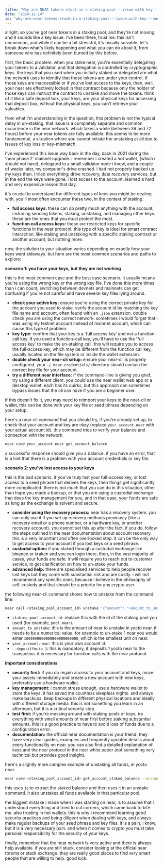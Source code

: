 ```yaml
---
title: "Why are NEAR tokens stuck in a staking pool - issue with key - and how to release?"
date: "2024-12-14"
id: "why-are-near-tokens-stuck-in-a-staking-pool---issue-with-key---and-how-to-release"
---
```


alright, so you've got near tokens in a staking pool, and they're not moving, and it sounds like a key issue. i've been there, trust me. this isn't uncommon, and while it can be a bit stressful, it's usually solvable. let's break down what's likely happening and what you can do about it, from someone who has definitely been burned by this before.

first, the basic problem: when you stake near, you're essentially delegating your tokens to a validator, and that delegation is controlled by cryptographic keys. the keys that you used when you initially staked or delegated are what the network uses to identify that those tokens are under your control. if those keys are inaccessible or if you've lost access to the keys, then, well, your near are effectively locked in that contract because only the holder of those keys can instruct the contract to unstake and move the tokens. think of it like a safe deposit box, your keys, are your physical keys for accessing that deposit box, without the physical keys, you can't retrieve your valuables.

from what i'm understanding in the question, this problem is not the typical delay in un-staking, that issue is a completely separate and common occurrence in the near network. which takes a while (between 36 and 72 hours) before your near tokens are fully available. this seems to be more fundamental, a situation where you cannot initiate the unstaking at all due to issues of key loss or key-mismatch.

i've experienced this issue way back in the day, back in 2021 during the 'near phase 2' mainnet upgrade. i remember i created a hot wallet, (which i should not have), delegated to a small validator node i knew, and a couple of weeks later, my computer's drive crashed. i had not properly backed up my keys then. i tried everything; drive recovery, data recovery services, but in the end the keys were gone. i lost access to the account. learned a hard and very expensive lesson that day.

it's crucial to understand the different types of keys you might be dealing with. you'll most often encounter these two, in the context of staking:

*   **full access keys:** these can do pretty much anything with the account, including sending tokens, staking, unstaking, and managing other keys. these are the ones that you must protect the most.
*   **function call access keys:** these are restricted keys for specific functions in the near protocol. this type of key is ideal for smart contract interaction, like staking and unstaking with a specific staking contract or another account, but nothing more.

now, the solution to your situation varies depending on exactly how your keys went sideways. but here are the most common scenarios and paths to explore:

**scenario 1: you have your keys, but they are not working**

this is the most common case and the best case scenario. it usually means you're using the wrong key or the wrong key file. i've done this more times than i can count, switching between devnets and mainnets can get confusing if you're not careful and have several key files lying around.

*   **check your active key:** ensure you're using the correct private key for the account you used to stake. verify the account id by matching the key file name and account, often found with an `.json` extension. double check you are using the correct network. sometimes i would forget that i was using my testnet account instead of mainnet account, which can cause this type of problem.
*   **key type:** confirm that your key is a 'full access key' and not a function-call key. if you used a function-call key, you'll have to use the 'full access key' to make the un-staking call. this will require you to access the full-access key, which may be different from the function call key, usually located on the file system or inside the wallet extension.
*   **double check your near-cli setup:** ensure your near-cli is properly configured. your `~/.near-credentials/` directory should contain the correct key file for your account.
*   **try a different near interface:** if the command-line is giving you grief, try using a different client. you could use the near wallet web app or a desktop wallet. each has its quirks, but this approach can sometimes bypass issues that the cli can have if you are a beginner user.

if this doesn't fix it, you may need to reimport your keys to the near-cli or wallet, this can be done with your key file or seed phrase depending on your setup.

here's a near-cli command that you should try, if you're already set up, to check that your account and key are okay (replace `your_account.near` with your actual account id). this command tries to verify your balance and connection with the network:

```bash
near view your_account.near get_account_balance
```

a successful response should give you a balance. if you have an error, that is a hint that there is a problem with your account credentials or key file.

**scenario 2: you've lost access to your keys**

this is the bad scenario. if you've truly lost your full-access key, or lost access to a seed phrase that derives the keys, then things get significantly more complicated. there is not much that you can do in this situation, other than hope you made a backup, or that you are using a custodial exchange that does the key management for you, and in that case, your funds are safe as long as the exchange is solvent and secure.

*   **consider using the recovery process:** near has a recovery system. you can only use it if you set up recovery methods previously (like a recovery email or a phone number, or a hardware key, or another recovery account). you cannot set this up after the fact. if you do, follow the steps outlined in the near documentation about account recovery. this is a very important and often overlooked step. it can be the only way to get access to your account if you lost keys or a seed phrase.
*   **custodial option:** if you staked through a custodial exchange like binance or kraken and you can login there, then, in the vast majority of cases, your funds are safe. it will require you to reach out to customer service, to get clarification on how to un-stake your funds.
*   **advanced help:** there are specialised services to help people recover lost keys but they come with substantial risk and are costly. i will not recommend any specific ones, because i believe in the philosophy of self-custody and that should be a priority for any crypto user.

the following near-cli command shows how to unstake from the command line:

```bash
near call <staking_pool_account_id> unstake '{"amount": "<amount_to_unstake>"}' --accountId <your_account.near> --depositYocto 1
```

*   `staking_pool_account_id`: replace this with the id of the staking pool you used (for example, `pool.near`).
*    `amount_to_unstake`: this is the amount of near to unstake in yocto near. it needs to be a numerical value, for example to un-stake 1 near you would enter `1000000000000000000000000`, which is the smallest unit on near.
*   `your_account.near`: this is your own account id.
*   `--depositYocto 1`: this is mandatory, it deposits 1 yocto near to the transaction. it is necessary for function calls with the near protocol.

**important considerations**

*   **security first:** if you do regain access to your account and keys, move your assets immediately and create a new account with new keys, preferably use a hardware wallet.
*   **key management:** i cannot stress enough, use a hardware wallet to store the keys. it has saved me countless sleepless nights. and always make backups. keep backups in different physical locations and ideally with different storage media. this is not something you learn in an afternoon, but it is a critical security step.
*   **test first:** if you're messing around with staking pools or keys, try everything with small amounts of near first before staking substantial amounts. this is a good practice to have to avoid loss of funds due to a configuration error.
*   **documentation:** the official near documentation is your friend. they have very clear guides, examples and frequently updated details about every functionality on near. you can also find a detailed explanation of keys and the near protocol in the near white paper (not something very technical but provides good insight).

here's a slightly more complex example of unstaking all funds, in yocto near:

```bash
near view <staking_pool_account_id> get_account_staked_balance --accountId <your_account.near> | jq -r .staked | xargs near call <staking_pool_account_id> unstake '{"amount": "0"}' --accountId <your_account.near> --depositYocto 1
```

this uses `jq` to extract the staked balance and then uses it in an unstake command. it also unstakes all funds available in that particular pool.

the biggest mistake i made when i was starting on near, is to assume that i understood everything and tried to cut corners, which came back to bite me. also trusting in hot wallets. this is why i recommend learning good security practices and being diligent when dealing with keys, and always make regular backups of your seed phrase and key files. it is a pain, i know, but it is a very necessary pain. and when it comes to crypto you must take personal responsibility for the security of your keys.

finally, remember that the near network is very active and there is always help available. if you are still stuck, consider looking at the official near forums or stack exchange. they are really good places to find very smart people that are willing to help. good luck.

